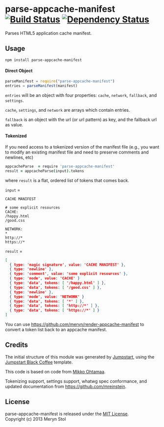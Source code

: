 # parse-appcache-manifest [![Build Status](https://travis-ci.org/meryn/parse-appcache-manifest.png?branch=master)](https://travis-ci.org/meryn/parse-appcache-manifest) [![Dependency Status](https://david-dm.org/meryn/parse-appcache-manifest.png)](https://david-dm.org/meryn/parse-appcache-manifest)

Parses HTML5 application cache manifest.

## Usage

`npm install parse-appcache-manifest`

#### Direct Object

```javascript
parseManifest = require("parse-appcache-manifest")
entries = parseManifest(manifest)
```

`entries` will be an object with four properties: `cache`, `network`, `fallback`, and `settings`. 

`cache`, `settings`, and `network` are arrays which contain entries. 

`fallback` is an object with the url (or url pattern) as key, and the fallback url as value.


#### Tokenized
If you need access to a tokenized version of the manifest file (e.g., you want to modify an existing manifest file and need to preserve comments and newlines, etc)


```coffeescript
appcacheParse  = require 'parse-appcache-manifest'
result = appcacheParse(input).tokens
```

where `result` is a flat, ordered list of tokens that comes back. 

 `input` =

```
CACHE MANIFEST

# some explicit resources
CACHE:
/happy.html
/good.css

NETWORK:
*
http://*
https://*
```

`result` =

```json
[
  { type: 'magic signature', value: 'CACHE MANIFEST' },
  { type: 'newline' },
  { type: 'comment', value: 'some explicit resources' },
  { type: 'mode', value: 'CACHE' }
  { type: 'data', tokens: [ '/happy.html' ] },
  { type: 'data', tokens: [ '/good.css' ] },
  { type: 'newline' },
  { type: 'mode', value: 'NETWORK' }
  { type: 'data', tokens: [ '*' ] },
  { type: 'data', tokens: [ 'http://*' ] },
  { type: 'data', tokens: [ 'https://*' ] }
]
```

You can use https://github.com/meryn/render-appcache-manifest to convert a token list back to an appcache manifest.

## Credits

The initial structure of this module was generated by [Jumpstart](https://github.com/meryn/jumpstart), using the [Jumpstart Black Coffee](https://github.com/meryn/jumpstart-black-coffee) template.

This code is based on code from [Mikko Ohtamaa](http://opensourcehacker.com/).

Tokenizing support, settings support, whatwg spec conformance, and updated documentation from https://github.com/mreinstein.

## License

parse-appcache-manifest is released under the [MIT License](http://opensource.org/licenses/MIT).  
Copyright (c) 2013 Meryn Stol  